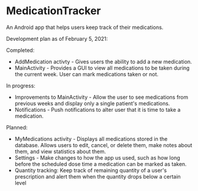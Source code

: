 # MedicationTracker
An Android app that helps users keep track of their medications.

Development plan as of February 5, 2021:

Completed:

+ AddMedication activty - Gives users the ability to add a new medication.
+ MainActivity - Provides a GUI to view all medications to be taken during the current week. User can mark medications taken or not.

In progress:

+ Improvements to MainActivity - Allow the user to see medications from previous weeks and display only a single patient's medications.
+ Notifications - Push notifications to alter user that it is time to take a medication.

Planned:

+ MyMedications activity - Displays all medications stored in the database. Allows users to edit, cancel, or delete them, make notes about them, and view statistics about them.
+ Settings - Make changes to how the app us used, such as how long before the scheduled dose time a medication can be marked as taken.
+ Quantity tracking: Keep track of remaining quantity of a user's prescription and alert them when the quantity drops below a certain level
